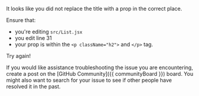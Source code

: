 It looks like you did not replace the title with a prop in the correct place.

Ensure that:
- you're editing `src/List.jsx`
- you edit line 31
- your prop is within the `<p className="h2">` and `</p>` tag. 

Try again!

If you would like assistance troubleshooting the issue you are encountering, create a post on the [GitHub Community]({{ communityBoard }}) board. You might also want to search for your issue to see if other people have resolved it in the past.
